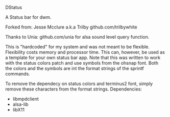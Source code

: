 DStatus

A Status bar for dwm.

Forked from: Jesse Mcclure a.k.a Trilby
github.com/trilbywhite

Thanks to Unia: github.com/unia
for alsa sound level query function.

This is "hardcoded" for my system and was not meant to be flexible.  Flexibility costs memory and processor time.
This can, however, be used as a template for your own status bar app.
Note that this was written to work with the status colors patch and use symbols from the ohsnap font.  Both the colors and the symbols are int the format strings of the sprintf commands.

To remove the dependecy on status colors and terminus2 font, simply remove these characters from the format strings.
Dependencies:
* libmpdclient
* alsa-lib
* libX11
